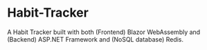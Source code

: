 # Habit-Tracker
A Habit Tracker built with both (Frontend) Blazor WebAssembly and (Backend) ASP.NET Framework and (NoSQL database) Redis.

